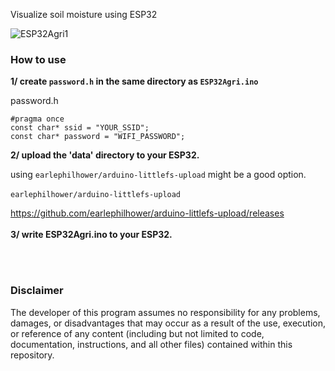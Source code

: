 Visualize soil moisture using ESP32


![ESP32Agri1](https://github.com/user-attachments/assets/cb749c82-d3e8-4a84-b86b-1cb02b2249ce)


### How to use
**1/ create `password.h` in the same directory as `ESP32Agri.ino`**

password.h
```
#pragma once
const char* ssid = "YOUR_SSID";
const char* password = "WIFI_PASSWORD";
```

**2/ upload the 'data' directory to your ESP32.**

using `earlephilhower/arduino-littlefs-upload` might be a good option.
<br>
<br>
`earlephilhower/arduino-littlefs-upload`

https://github.com/earlephilhower/arduino-littlefs-upload/releases
<br>
<br>
**3/ write ESP32Agri.ino to your ESP32.**

<br>
<br>

### Disclaimer

The developer of this program assumes no responsibility for any problems, damages, or disadvantages that may occur as a result of the use, execution, or reference of any content (including but not limited to code, documentation, instructions, and all other files) contained within this repository.

